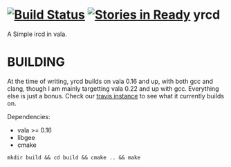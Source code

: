 [![Build Status](https://travis-ci.org/blasphemy/yrcd.svg?branch=master)](https://travis-ci.org/blasphemy/yrcd) [![Stories in Ready](https://badge.waffle.io/blasphemy/yrcd.png?label=ready&title=Ready)](https://waffle.io/blasphemy/yrcd) 
yrcd
====
A Simple ircd in vala.


BUILDING
========
At the time of writing, yrcd builds on vala 0.16 and up, with both gcc and clang, though I am mainly targetting vala 0.22 and up with gcc. Everything else is just a bonus. Check our [travis instance](https://travis-ci.org/blasphemy/yrcd) to see what it currently builds on.

Dependencies:
* vala >= 0.16
* libgee
* cmake

```mkdir build && cd build && cmake .. && make```
